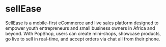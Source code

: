 # sellEase
SellEase is a mobile-first eCommerce and live sales platform designed to empower youth entrepreneurs and small business owners in Africa and beyond. With PopShop, users can create mini-shops, showcase products, go live to sell in real-time, and accept orders via chat all from their phone.
